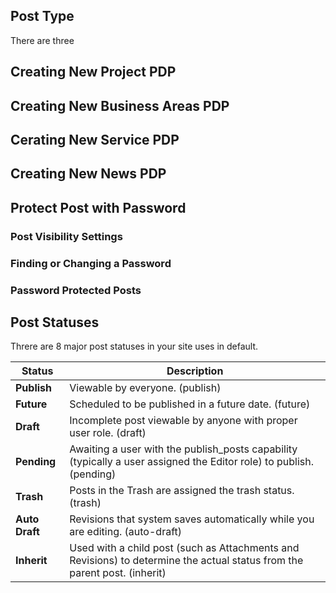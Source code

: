 ## Post Type
There are three

## Creating New Project PDP

## Creating New Business Areas PDP

## Cerating New Service PDP

## Creating New News PDP

## Protect Post with Password

### Post Visibility Settings

### Finding or Changing a Password

### Password Protected Posts

## Post Statuses
Threre are 8 major post statuses in your site uses in default.

| Status                   | Description                                                        |
| ------------------------ | ------------------------------------------------------------------ |
| __Publish__              | Viewable by everyone. (publish)                                    |
| __Future__               | Scheduled to be published in a future date. (future)               |
| __Draft__                | Incomplete post viewable by anyone with proper user role. (draft)  |
| __Pending__              | Awaiting a user with the publish_posts capability (typically a user assigned the Editor role) to publish. (pending) |
| __Trash__                | Posts in the Trash are assigned the trash status. (trash)          |
| __Auto Draft__           | Revisions that system saves automatically while you are editing. (auto-draft) |
| __Inherit__              | Used with a child post (such as Attachments and Revisions) to determine the actual status from the parent post. (inherit) |
